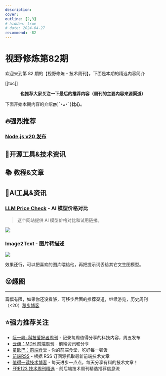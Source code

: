 ```yaml
---
description: 
cover: 
outline: [2,3]
# hidden: true
# date: 2024-04-27
recommend: -82
---
```


# 视野修炼第82期

欢迎来到第 82 期的【视野修炼 - 技术周刊】，下面是本期的精选内容简介

[[toc]]

<center>

**​也推荐大家关注一下最后的推荐内容（周刊的主要内容来源渠道）**

</center>

下面开始本期内容的介绍**ღ( ´･ᴗ･` )比心**。

## 🔥强烈推荐
### [Node.js v20 发布](https://openjsf.org/blog/nodejs-22-available)


## 🔧开源工具&技术资讯

## 📚 教程&文章

## 🤖AI工具&资讯
### [LLM Price Check](https://llmpricecheck.com/) - AI 模型价格对比
>这个网站提供 AI 模型价格对比和试用链接。

![](https://cdn.upyun.sugarat.top/mdImg/sugar/fe74b99cdca099750fd044f0db7be110)

### Image2Text - 图片转描述

![](https://cdn.upyun.sugarat.top/mdImg/sugar/28c397afb9fbd202b47cb9a4ae610d97)

效果还行，可以把喜欢的图片喂给他，再把提示词丢给其它文生图模型。


## 😛趣图

---

篇幅有限，如果你还没看够，可移步后面的推荐渠道，继续游览，历史周刊（<20）[移步博客](https://sugarat.top/weekly/index.html)

## ⭐️强力推荐关注

* [阮一峰: 科技爱好者周刊](https://www.ruanyifeng.com/blog/archives.html) - 记录每周值得分享的科技内容，周五发布
* [云谦：MDH 前端周刊](https://sorrycc.com/mdh/) - 前端资讯和分享
* [童欧巴：前端食堂](https://github.com/Geekhyt/weekly) - 你的前端食堂，吃好每一顿饭
* [前端RSS](https://fed.chanceyu.com/) - 根据 RSS 订阅源抓取最新前端技术文章
* [值得一读技术博客](https://daily-blog.chlinlearn.top/) - 每天进步一点点，每天分享有料的技术文章！
* [FRE123 技术周刊精选](https://www.fre123.com/weekly) - 前后端技术周刊精选推荐信息流
